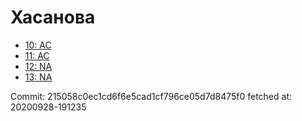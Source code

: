 # Хасанова
- [10: AC](10.md)
- [11: AC](11.md)
- [12: NA](12.md)
- [13: NA](13.md)

Commit: 215058c0ec1cd6f6e5cad1cf796ce05d7d8475f0
 fetched at: 20200928-191235

